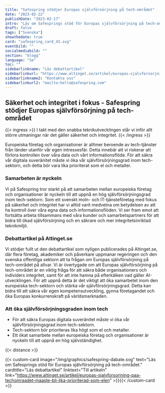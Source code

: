 ```yaml
---
title: "Safespring stödjer Europas självförsörjning på tech-området"
date: "2023-02-22"
publishDate: "2023-02-17"
intro: "Läs om Safesprings stöd för Europas självförsörjning på tech-området. Safespring diskuterar vikten av ökad självförsörjningsgrad för att säkra organisationers och individers integritet och uppmuntrar till samarbete inom den europeiska tech-sektorn."
draft: false
tags: ["Svenska"]
showthedate: true
card: "safespring_card_43.svg"
eventbild: ""
socialmediabild: ""
section: "blogg"
language: "Se"
toc: ""
sidebarlinkname: "Läs debattartikel"
sidebarlinkurl: "https://www.altinget.se/artikel/europas-sjalvforsorjning-paa-techomraadet-maaste-bli-lika-prioriterad-som-elen"
sidebarlinkname2: "Kontakta oss"
sidebarlinkurl2: "mailto:hello@safespring.com"
---
```


## Säkerhet och integritet i fokus - Safespring stödjer Europas självförsörjning på tech-området

{{< ingress >}}
I takt med den snabba teknikutvecklingen står vi inför allt större utmaningar när det gäller säkerhet och integritet. 
{{< /ingress >}}

Europeiska företag och organisationer är alltmer beroende av tech-tjänster från länder utanför vår egen intressesfär. Detta innebär att vi riskerar att förlora kontrollen över våra data och vårt informationsflöde. För att säkra vår digitala suveränitet måste vi öka vår självförsörjningsgrad inom tech-sektorn, och detta bör vara lika prioriterat som el och metaller.

### Samarbeten är nyckeln

Vi på Safespring tror starkt på att samarbeten mellan europeiska företag och organisationer är nyckeln till att uppnå en hög självförsörjningsgrad inom tech-sektorn. Som ett svenskt moln- och IT-tjänsteföretag med fokus på säkerhet och integritet har vi alltid varit medvetna om betydelsen av att ha kontroll över våra egna data och informationsflöden. Vi ser fram emot att fortsätta arbeta tillsammans med våra kunder och samarbetspartners för att bidra till ökad självförsörjning och en säkrare och mer integritetsinriktad teknikmiljö.

### Debattartikel på Altinget.se

Vi stödjer fullt ut den debattartikel som nyligen publicerades på Altinget.se, där flera företag, akademiker och påverkare uppmanar regeringen och den svenska offentliga sektorn att ta frågan om Europas självförsörjning på tech-området på allvar. Vi är övertygade om att Europas självförsörjning på tech-området är en viktig fråga för att säkra både organisationers och individers integritet, samt för att inte hamna på efterkälken vad gäller AI-utvecklingen. För att uppnå detta är det viktigt att öka samarbetet inom den europeiska tech-sektorn och stärka vår självförsörjningsgrad. Detta kan bidra till att säkra vår egen kompetensutveckling, gynna företagandet och öka Europas konkurrenskraft på världsmarknaden.

### Att öka självförsörjningsgraden inom tech

- För att säkra Europas digitala suveränitet måste vi öka vår självförsörjningsgrad inom tech-sektorn.
- Tech-sektorn bör prioriteras lika högt som el och metaller.
- Ett ökat samarbete mellan europeiska företag och organisationer är nyckeln till att uppnå en hög självständighet.


{{< distance >}}

{{< custom-card image="/img/graphics/safespring-dabate.svg" text="Läs om Safesprings stöd för Europas självförsörjning på tech-området." cardtitle="Läs debattartikel"  linktext="Till artikeln" link="https://www.altinget.se/artikel/europas-sjalvforsorjning-paa-techomraadet-maaste-bli-lika-prioriterad-som-elen" >}}{{< /custom-card >}}
